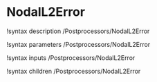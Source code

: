 <!-- MOOSE Documentation Stub: Remove this when content is added. -->

# NodalL2Error

!syntax description /Postprocessors/NodalL2Error

!syntax parameters /Postprocessors/NodalL2Error

!syntax inputs /Postprocessors/NodalL2Error

!syntax children /Postprocessors/NodalL2Error
